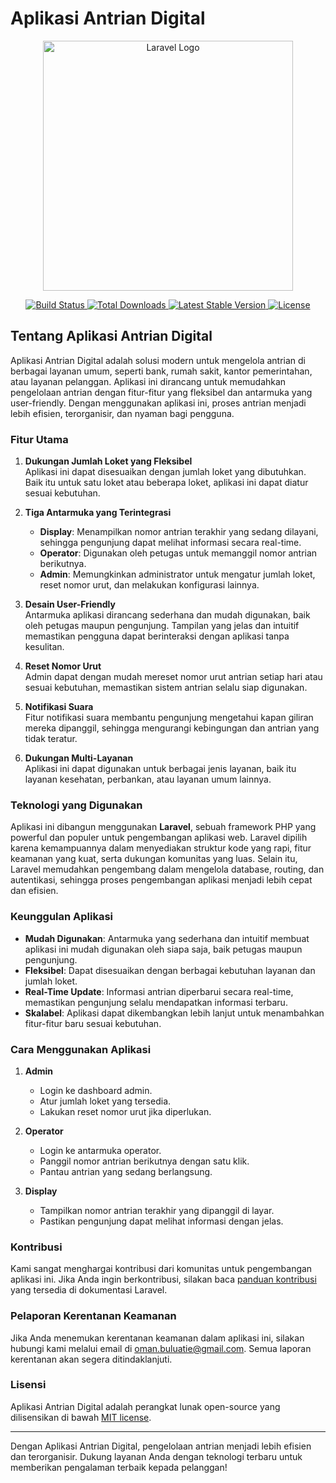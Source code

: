 # Aplikasi Antrian Digital

<p align="center">
  <a href="https://laravel.com" target="_blank">
    <img src="https://raw.githubusercontent.com/laravel/art/master/logo-lockup/5%20SVG/2%20CMYK/1%20Full%20Color/laravel-logolockup-cmyk-red.svg" width="400" alt="Laravel Logo">
  </a>
</p>

<p align="center">
  <a href="https://github.com/laravel/framework/actions">
    <img src="https://github.com/laravel/framework/workflows/tests/badge.svg" alt="Build Status">
  </a>
  <a href="https://packagist.org/packages/laravel/framework">
    <img src="https://img.shields.io/packagist/dt/laravel/framework" alt="Total Downloads">
  </a>
  <a href="https://packagist.org/packages/laravel/framework">
    <img src="https://img.shields.io/packagist/v/laravel/framework" alt="Latest Stable Version">
  </a>
  <a href="https://packagist.org/packages/laravel/framework">
    <img src="https://img.shields.io/packagist/l/laravel/framework" alt="License">
  </a>
</p>

## Tentang Aplikasi Antrian Digital

Aplikasi Antrian Digital adalah solusi modern untuk mengelola antrian di berbagai layanan umum, seperti bank, rumah sakit, kantor pemerintahan, atau layanan pelanggan. Aplikasi ini dirancang untuk memudahkan pengelolaan antrian dengan fitur-fitur yang fleksibel dan antarmuka yang user-friendly. Dengan menggunakan aplikasi ini, proses antrian menjadi lebih efisien, terorganisir, dan nyaman bagi pengguna.

### Fitur Utama

1. **Dukungan Jumlah Loket yang Fleksibel**  
   Aplikasi ini dapat disesuaikan dengan jumlah loket yang dibutuhkan. Baik itu untuk satu loket atau beberapa loket, aplikasi ini dapat diatur sesuai kebutuhan.

2. **Tiga Antarmuka yang Terintegrasi**  
   - **Display**: Menampilkan nomor antrian terakhir yang sedang dilayani, sehingga pengunjung dapat melihat informasi secara real-time.  
   - **Operator**: Digunakan oleh petugas untuk memanggil nomor antrian berikutnya.  
   - **Admin**: Memungkinkan administrator untuk mengatur jumlah loket, reset nomor urut, dan melakukan konfigurasi lainnya.

3. **Desain User-Friendly**  
   Antarmuka aplikasi dirancang sederhana dan mudah digunakan, baik oleh petugas maupun pengunjung. Tampilan yang jelas dan intuitif memastikan pengguna dapat berinteraksi dengan aplikasi tanpa kesulitan.

4. **Reset Nomor Urut**  
   Admin dapat dengan mudah mereset nomor urut antrian setiap hari atau sesuai kebutuhan, memastikan sistem antrian selalu siap digunakan.

5. **Notifikasi Suara**  
   Fitur notifikasi suara membantu pengunjung mengetahui kapan giliran mereka dipanggil, sehingga mengurangi kebingungan dan antrian yang tidak teratur.

6. **Dukungan Multi-Layanan**  
   Aplikasi ini dapat digunakan untuk berbagai jenis layanan, baik itu layanan kesehatan, perbankan, atau layanan umum lainnya.

### Teknologi yang Digunakan

Aplikasi ini dibangun menggunakan **Laravel**, sebuah framework PHP yang powerful dan populer untuk pengembangan aplikasi web. Laravel dipilih karena kemampuannya dalam menyediakan struktur kode yang rapi, fitur keamanan yang kuat, serta dukungan komunitas yang luas. Selain itu, Laravel memudahkan pengembang dalam mengelola database, routing, dan autentikasi, sehingga proses pengembangan aplikasi menjadi lebih cepat dan efisien.

### Keunggulan Aplikasi

- **Mudah Digunakan**: Antarmuka yang sederhana dan intuitif membuat aplikasi ini mudah digunakan oleh siapa saja, baik petugas maupun pengunjung.
- **Fleksibel**: Dapat disesuaikan dengan berbagai kebutuhan layanan dan jumlah loket.
- **Real-Time Update**: Informasi antrian diperbarui secara real-time, memastikan pengunjung selalu mendapatkan informasi terbaru.
- **Skalabel**: Aplikasi dapat dikembangkan lebih lanjut untuk menambahkan fitur-fitur baru sesuai kebutuhan.

### Cara Menggunakan Aplikasi

1. **Admin**  
   - Login ke dashboard admin.  
   - Atur jumlah loket yang tersedia.  
   - Lakukan reset nomor urut jika diperlukan.  

2. **Operator**  
   - Login ke antarmuka operator.  
   - Panggil nomor antrian berikutnya dengan satu klik.  
   - Pantau antrian yang sedang berlangsung.  

3. **Display**  
   - Tampilkan nomor antrian terakhir yang dipanggil di layar.  
   - Pastikan pengunjung dapat melihat informasi dengan jelas.  

### Kontribusi

Kami sangat menghargai kontribusi dari komunitas untuk pengembangan aplikasi ini. Jika Anda ingin berkontribusi, silakan baca [panduan kontribusi](https://laravel.com/docs/contributions) yang tersedia di dokumentasi Laravel.

### Pelaporan Kerentanan Keamanan

Jika Anda menemukan kerentanan keamanan dalam aplikasi ini, silakan hubungi kami melalui email di [oman.buluatie@gmail.com](mailto:oman.buluatie@gmail.com). Semua laporan kerentanan akan segera ditindaklanjuti.

### Lisensi

Aplikasi Antrian Digital adalah perangkat lunak open-source yang dilisensikan di bawah [MIT license](https://opensource.org/licenses/MIT).

---

Dengan Aplikasi Antrian Digital, pengelolaan antrian menjadi lebih efisien dan terorganisir. Dukung layanan Anda dengan teknologi terbaru untuk memberikan pengalaman terbaik kepada pelanggan!
